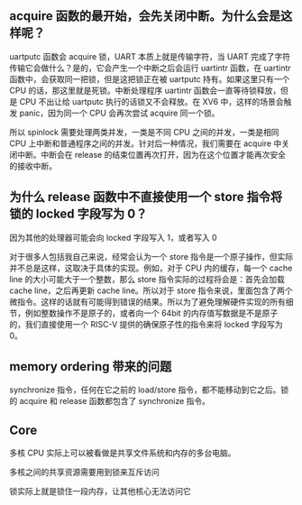 ## acquire 函数的最开始，会先关闭中断。为什么会是这样呢？

uartputc 函数会 acquire 锁，UART 本质上就是传输字符，当 UART 完成了字符传输它会做什么？是的，它会产生一个中断之后会运行 uartintr 函数，在 uartintr 函数中，会获取同一把锁，但是这把锁正在被 uartputc 持有。如果这里只有一个 CPU 的话，那这里就是死锁。中断处理程序 uartintr 函数会一直等待锁释放，但是 CPU 不出让给 uartputc 执行的话锁又不会释放。在 XV6 中，这样的场景会触发 panic，因为同一个 CPU 会再次尝试 acquire 同一个锁。

所以 spinlock 需要处理两类并发，一类是不同 CPU 之间的并发，一类是相同 CPU 上中断和普通程序之间的并发。针对后一种情况，我们需要在 acquire 中关闭中断。中断会在 release 的结束位置再次打开，因为在这个位置才能再次安全的接收中断。

## 为什么 release 函数中不直接使用一个 store 指令将锁的 locked 字段写为 0？

因为其他的处理器可能会向 locked 字段写入 1，或者写入 0

对于很多人包括我自己来说，经常会认为一个 store 指令是一个原子操作，但实际并不总是这样，这取决于具体的实现。例如，对于 CPU 内的缓存，每一个 cache line 的大小可能大于一个整数，那么 store 指令实际的过程将会是：首先会加载 cache line，之后再更新 cache line。所以对于 store 指令来说，里面包含了两个微指令。这样的话就有可能得到错误的结果。所以为了避免理解硬件实现的所有细节，例如整数操作不是原子的，或者向一个 64bit 的内存值写数据是不是原子的，我们直接使用一个 RISC-V 提供的确保原子性的指令来将 locked 字段写为 0。

## memory ordering 带来的问题

synchronize 指令，任何在它之前的 load/store 指令，都不能移动到它之后。锁的 acquire 和 release 函数都包含了 synchronize 指令。

## Core

多核 CPU 实际上可以被看做是共享文件系统和内存的多台电脑。

多核之间的共享资源需要用到锁来互斥访问

锁实际上就是锁住一段内存，让其他核心无法访问它
